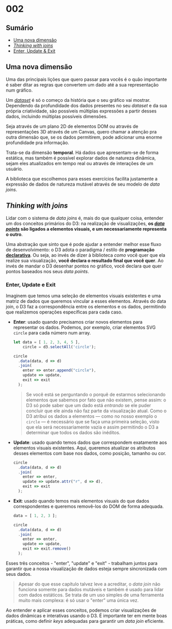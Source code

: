 # 002

## Sumário

- [Uma nova dimensão](#uma-nova-dimensão)
- [_Thinking with joins_](#thinking-with-joins)
- [Enter, Update & Exit](#enter-update-e-exit)

## Uma nova dimensão

Uma das principais lições que quero passar para vocês é o quão importante é saber ditar as regras que convertem um dado até a sua representação num gráfico.

Um [_dataset_](https://en.wikipedia.org/wiki/Data_set) é só o começo da história que o seu gráfico vai mostrar. Dependendo da profundidade dos dados presentes no seu _dataset_ e da sua própria criatividade, são possíveis múltiplas expressões a partir desses dados, incluindo múltiplas possíveis dimensões.

Seja através de um plano 2D de elementos DOM ou através de representações 3D através de um Canvas, quero chamar a atenção pra outra dimensão que, se os dados permitirem, pode adicionar uma enorme profundidade pra informação.

Trata-se da dimensão **temporal**. Há dados que apresentam-se de forma estática, mas também é possível explorar dados de natureza dinâmica, sejam eles atualizados em tempo real ou através de interações de um usuário.

A biblioteca que escolhemos para esses exercícios facilita justamente a expressão de dados de natureza mutável através de seu modelo de _data joins_.

## _Thinking with joins_

Lidar com o sistema de _data joins_ é, mais do que qualquer coisa, entender um dos conceitos primários do D3: na realização de visualizações, **os [_data points_](https://en.wikipedia.org/wiki/Unit_of_observation#Data_point) são ligados a elementos visuais, e um necessariamente representa o outro**.

Uma abstração que sinto que é pode ajudar a entender melhor esse fluxo de desenvolvimento: o D3 adota o paradigma / estilo de **programação [declarativa](https://pt.wikipedia.org/wiki/Programação_declarativa)**. Ou seja, ao invés de dizer à biblioteca _como_ você quer que ela realize sua visualização, **você declara o resultado final que você quer**. Ao invés de mandar o D3 desenhar pontos no gráfico, você declara que quer pontos baseados nos seus _data points_.

### Enter, Update e Exit

Imaginem que temos uma seleção de elementos visuais existentes e uma matriz de dados que queremos vincular a esses elementos. Através do data join, o D3 faz a correspondência entre os elementos e os dados, permitindo que realizemos operações específicas para cada caso.

- **Enter**: usado quando precisamos criar novos elementos para representar os dados. Podemos, por exemplo, criar elementos SVG `circle` para cada número num array.

  ```js
  let data = [ 1, 2, 3, 4, 5 ],
      circle = d3.selectAll('circle');

  circle
    .data(data, d => d)
    .join(
      enter => enter.append("circle"),
      update => update,
      exit => exit
    );
  ```

  > Se você está se perguntando o porquê de estarmos selecionando elementos que sabemos por fato que não existem, pense assim: o D3 só pode saber que um dado está _entrando_ se ele puder concluir que ele ainda não faz parte da visualização atual. Como o D3 atribui os dados a elementos — como no nosso exemplo o `circle` — é necessário que se faça uma primeira seleção, visto que ela será necessariamente vazia e assim permitindo o D3 a determinar que todos os dados são inéditos.

- **Update**: usado quando temos dados que correspondem exatamente aos elementos visuais existentes. Aqui, queremos atualizar os atributos desses elementos com base nos dados, como posição, tamanho ou cor.

  ```js
  circle
    .data(data, d => d)
    .join(
      enter => enter,
      update => update.attr("r", d => d),
      exit => exit
    );
  ```

- **Exit**: usado quando temos mais elementos visuais do que dados correspondentes e queremos removê-los do DOM de forma adequada.

  ```js
  data = [ 1, 2, 3 ];

  circle
    .data(data, d => d)
    .join(
      enter => enter,
      update => update,
      exit => exit.remove()
    );
  ```

Esses três conceitos - "enter", "update" e "exit" - trabalham juntos para garantir que a nossa visualização de dados esteja sempre sincronizada com seus dados.

> Apesar do que esse capítulo talvez leve a acreditar, o _data join_ não funciona somente para dados mutáveis e também é usado para lidar com dados estáticos. Se trata de um uso simples de uma ferramenta muito mais complexa: é só usar o "enter" uma única vez.

Ao entender e aplicar esses conceitos, podemos criar visualizações de dados dinâmicas e interativas usando o D3. É importante ter em mente boas práticas, como definir _keys_ adequadas para garantir um _data join_ eficiente.

